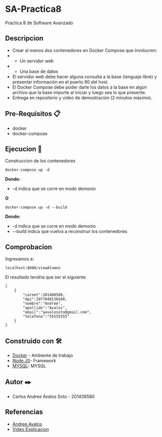 # SA-Practica8
Practica 8 de Software Avanzado

## Descripcion
* Crear al menos dos contenedores en Docker Compose que involucren:
* * Un servidor web
* * Una base de datos 
* El servidor web debe hacer alguna consulta a la base (lenguaje libre) y presentar información en el puerto 80 del host.
* El Docker Compose debe poder darle los datos a la base en algún archivo que la base importe al iniciar y luego sea lo que presente.
* Entrega en repositorio y video de demostración (2 minutos máximo).

## Pre-Requisitos 📋
* docker
* docker-compose

## Ejecucion 🚀
Construccion de los contenedores
```
docker-compose up -d
```
**Donde:**
* -d indica que se corre en modo demonio

**O**
```
docker-compose up -d --build 
```
**Donde:**
* -d indica que se corre en modo demonio
* --build indica que vuelva a reconstruir los contenedores

## Comprobacion
Ingresamos a:
```
localhost:8080/viewAlumno
```
El resultado tendria que ser el siguiente
```
[
    {
        "carnet":201408580,
        "dpi":2977840130108,
        "nombre":"Andree",
        "apellido":"Avalos",
        "email":"aavalosoto@gmail.com",
        "telefono":"55555555"
    }
]
```

## Construido con 🛠️
* [Docker](https://docs.docker.com/install/linux/docker-ce/ubuntu/) - Ambiente de trabajo
* [Node JS](https://nodejs.org/es/docs/)- Framework
* [MYSQL](https://dev.mysql.com/doc/)- MYSQL

## Autor ✒️
* Carlos Andree Avalos Soto - 201408580

## Referencias
* [Andree Avalos](https://github.com/andreeavalos)
* [Video Explicacion](https://drive.google.com/file/d/1uW2QrDLvHU77SuStVIL5Nr05H89-QkkR/view)